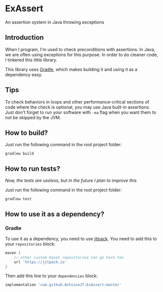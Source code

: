 # ExAssert
An assertion system in Java throwing exceptions

## Introduction

When I program, I'm used to check preconditions with assertions.
In Java, we are often using exceptions for this purpose.
In order to do cleaner code, I tinkered this little library.

This library uses [Gradle](https://gradle.org/), which makes
building it and using it as a dependency easy.

## Tips

To check behaviors in loops and other performance-critical sections of code
where the check is optional, you may use Java built-in assertions.
Just don't forget to run your software with `-ea` flag when you
want them to not be skipped by the JVM.

## How to build?

Just run the following command in the root project folder:
```
gradlew build
```

## How to run tests?

*Now, the tests are useless, but in the future I plan to
improve this*

Just run the following command in the root project folder:
```
gradlew test
```

## How to use it as a dependency?
### Gradle

To use it as a dependency, you need to use [jitpack](https://jitpack.io/).
You need to add this to your `repositories` block:
```Groovy
maven {
    // other custom maven repositories can go here too
    url 'https://jitpack.io'
}
```

Then add this line to your `dependencies` block:
```Groovy
implementation 'com.github.AntoineJT:ExAssert:master'
```
